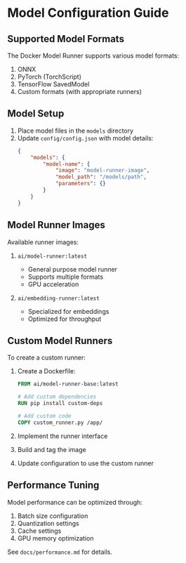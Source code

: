 # Model Configuration Guide

## Supported Model Formats

The Docker Model Runner supports various model formats:

1. ONNX
2. PyTorch (TorchScript)
3. TensorFlow SavedModel
4. Custom formats (with appropriate runners)

## Model Setup

1. Place model files in the `models` directory
2. Update `config/config.json` with model details:
   ```json
   {
       "models": {
           "model-name": {
               "image": "model-runner-image",
               "model_path": "/models/path",
               "parameters": {}
           }
       }
   }
   ```

## Model Runner Images

Available runner images:

1. `ai/model-runner:latest`
   - General purpose model runner
   - Supports multiple formats
   - GPU acceleration

2. `ai/embedding-runner:latest`
   - Specialized for embeddings
   - Optimized for throughput

## Custom Model Runners

To create a custom runner:

1. Create a Dockerfile:
   ```dockerfile
   FROM ai/model-runner-base:latest
   
   # Add custom dependencies
   RUN pip install custom-deps
   
   # Add custom code
   COPY custom_runner.py /app/
   ```

2. Implement the runner interface
3. Build and tag the image
4. Update configuration to use the custom runner

## Performance Tuning

Model performance can be optimized through:

1. Batch size configuration
2. Quantization settings
3. Cache settings
4. GPU memory optimization

See `docs/performance.md` for details.
